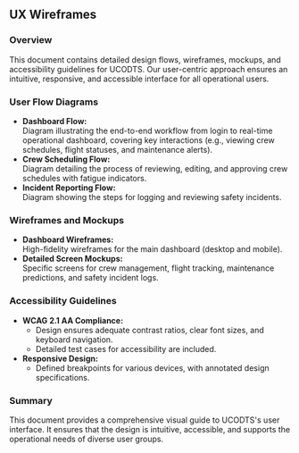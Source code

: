 ## UX Wireframes

### Overview
This document contains detailed design flows, wireframes, mockups, and accessibility guidelines for UCODTS. Our user-centric approach ensures an intuitive, responsive, and accessible interface for all operational users.

### User Flow Diagrams
- **Dashboard Flow:**  
  Diagram illustrating the end-to-end workflow from login to real-time operational dashboard, covering key interactions (e.g., viewing crew schedules, flight statuses, and maintenance alerts).
- **Crew Scheduling Flow:**  
  Diagram detailing the process of reviewing, editing, and approving crew schedules with fatigue indicators.
- **Incident Reporting Flow:**  
  Diagram showing the steps for logging and reviewing safety incidents.

### Wireframes and Mockups
- **Dashboard Wireframes:**  
  High-fidelity wireframes for the main dashboard (desktop and mobile).
- **Detailed Screen Mockups:**  
  Specific screens for crew management, flight tracking, maintenance predictions, and safety incident logs.
  
### Accessibility Guidelines
- **WCAG 2.1 AA Compliance:**  
  - Design ensures adequate contrast ratios, clear font sizes, and keyboard navigation.
  - Detailed test cases for accessibility are included.
- **Responsive Design:**  
  - Defined breakpoints for various devices, with annotated design specifications.

### Summary
This document provides a comprehensive visual guide to UCODTS's user interface. It ensures that the design is intuitive, accessible, and supports the operational needs of diverse user groups.
